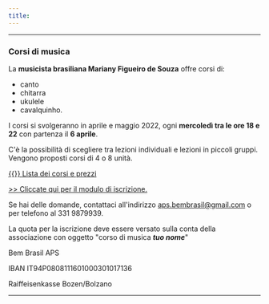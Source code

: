 ```yaml
---
title: 
---
```


---
### Corsi di musica

La **musicista brasiliana Mariany Figueiro de Souza** offre corsi di:
- canto
- chitarra
- ukulele
- cavalquinho.

I corsi si svolgeranno in aprile e maggio 2022, ogni **mercoledì tra le ore 18 e 22** con partenza il **6 aprile**.

C'è la possibilità di scegliere tra lezioni individuali e lezioni in piccoli gruppi. Vengono proposti corsi di 4 o 8 unità.

[{{<icon class="fa fa-file-pdf-o">}} Lista dei corsi e prezzi](../files/Tabella-prezzi-corsi-di-musica.pdf)

[>>  Cliccate qui per il modulo di iscrizione.](https://forms.gle/uvRpUPb7VNmjFGZj6)

Se hai delle domande, contattaci all'indirizzo <aps.bembrasil@gmail.com> o per telefono al 331 9879939.



La quota per la iscrizione deve essere versato sulla conta della associazione con oggetto "corso di musica ***tuo nome***"


Bem Brasil APS

IBAN IT94P0808111601000301017136

Raiffeisenkasse Bozen/Bolzano

---
